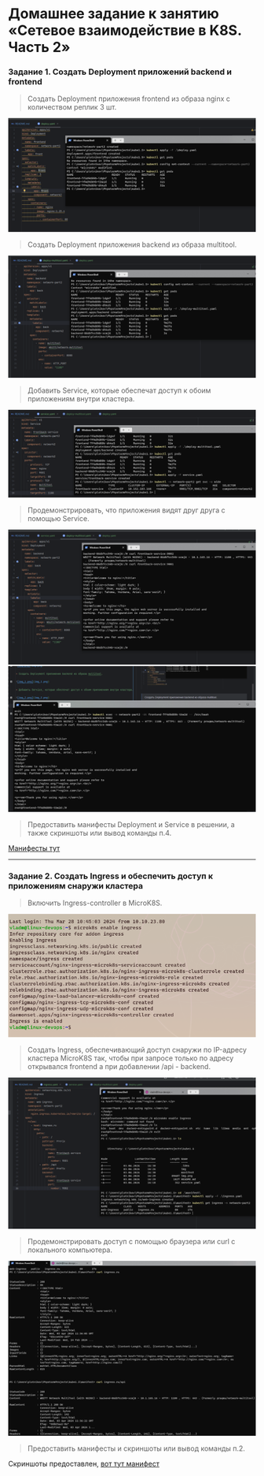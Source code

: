 # Домашнее задание к занятию «Сетевое взаимодействие в K8S. Часть 2»
### Задание 1. Создать Deployment приложений backend и frontend
> Создать Deployment приложения frontend из образа nginx с количеством реплик 3 шт.

![img.png](img/img.png)

> Создать Deployment приложения backend из образа multitool.

![img_1.png](img/img_1.png)

> Добавить Service, которые обеспечат доступ к обоим приложениям внутри кластера.

![img_2.png](img/img_2.png)

> Продемонстрировать, что приложения видят друг друга с помощью Service.

![img_3.png](img/img_3.png)
![img_4.png](img/img_4.png)

> Предоставить манифесты Deployment и Service в решении, а также скриншоты или вывод команды п.4.

[Манифесты тут](./manifest)

---
### Задание 2. Создать Ingress и обеспечить доступ к приложениям снаружи кластера

> Включить Ingress-controller в MicroK8S.

![img.png](img.png)

> Создать Ingress, обеспечивающий доступ снаружи по IP-адресу кластера MicroK8S так, чтобы при запросе только по адресу открывался frontend а при добавлении /api - backend.
 
![img_1.png](img_1.png)
 
> Продемонстрировать доступ с помощью браузера или curl с локального компьютера.
 
![img_2.png](img_2.png)
 
> Предоставить манифесты и скриншоты или вывод команды п.2.

Скриншоты предоставлен, [вот тут манифест](./manifest/ingress.yaml)